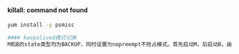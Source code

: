 #### killall: command not found
```bash
yum install -y psmisc

#### keepalived模式切换
M和B的state类型均为BACKUP，同时设置为nopreempt不抢占模式。首先启动M，后启动B，由于M的优先级为100，B不会抢占VIP；<br />M宕机时，B称为主，接着M恢复正常，由于nopreempt模式，所以M不会抢夺VIP，B继续为主，防止频繁切换VIP所在的主机。
